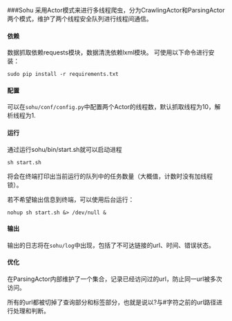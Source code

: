 ###Sohu
采用Actor模式来进行多线程爬虫，分为CrawlingActor和ParsingActor两个模式，维护了两个线程安全队列进行线程间通信。

#### 依赖
数据抓取依赖requests模块，数据清洗依赖lxml模块。
可使用以下命令进行安装：

	sudo pip install -r requirements.txt



#### 配置
可以在```sohu/conf/config.py```中配置两个Actor的线程数，默认抓取线程为10，解析线程为1.
#### 运行
通过运行sohu/bin/start.sh就可以启动进程

	sh start.sh
	
将会在终端打印出当前运行的队列中的任务数量（大概值，计数时没有加线程锁）。

若不希望输出信息到终端，可以使用后台运行：

	nohup sh start.sh &> /dev/null &
	
#### 输出
输出的日志将在```sohu/log```中出现，包括了不可达链接的url、时间、错误状态。

#### 优化
在ParsingActor内部维护了一个集合，记录已经访问过的url，防止同一url被多次访问。

所有的url都被切掉了查询部分和标签部分，也就是说以?与#字符之前的url路径进行处理和判断。